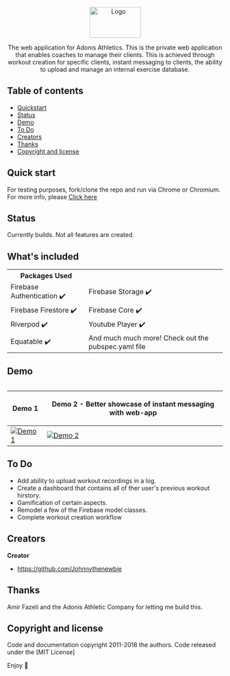 
<p align="center">
  <a href="https://example.com/">
    <img src="https://www.adonisathletics.com.au/wp-content/uploads/2020/10/logo.png" alt="Logo" width=119 height=72>
  </a>

 

  <p align="center">
    The web application for Adonis Athletics. This is the private web application that enables coaches to manage their clients. This is achieved through workout creation for specific clients, instant messaging to clients, the ability to upload and manage an internal exercise database.
    <br>
  </p>
</p>


## Table of contents

- [Quickstart](#quick-start)
- [Status](#status)
-  [Demo](#Demo)
- [To Do](#To-Do)
- [Creators](#creators)
- [Thanks](#thanks)
- [Copyright and license](#copyright-and-license)


## Quick start

For testing purposes, fork/clone the repo and run via Chrome or Chromium. For more info, please 
<a href="https://flutter.dev/docs/get-started/codelab"> Click here </a>

## Status

Currently builds. Not all features are created.

## What's included

<table>
<tr>
  <th>Packages Used</th>
<tr> 
<tr> 
  <td>Firebase Authentication ✔️</td>
  <td>Firebase Storage ✔️</td>
</tr>
<tr> 
  <td>Firebase Firestore ✔️</td>
  <td>Firebase Core ✔️</td>
</tr>
<tr> 
  <td>Riverpod ✔️</td>
  <td>Youtube Player ✔️</td>
</tr>
<tr> 
  <td>Equatable ✔️</td>
  <td> And much much more! Check out the pubspec.yaml file</td>
</tr>
<table>


## Demo

| <p>Demo 1</p> | <p>Demo 2 - Better showcase of instant messaging with web-app</p> |
| ------------- | ------------- |
| [![Demo 1](http://img.youtube.com/vi/hmSho0Xg6gM/0.jpg)](https://www.youtube.com/watch?v=hmSho0Xg6gM "Demo 1") | [![Demo 2](http://img.youtube.com/vi/XPVG-HBeDXU/0.jpg)](https://www.youtube.com/watch?v=XPVG-HBeDXU "Demo 2")| 



## To Do
- Add ability to upload workout recordings in a log.
- Create a dashboard that contains all of ther user's previous workout hirstory.
- Gamification of certain aspects.
- Remodel a few of the Firebase model classes.
- Complete workout creation workflow
## Creators

**Creator**

- <https://github.com/Johnnythenewbie>

## Thanks

Amir Fazeli and the Adonis Athletic Company for letting me build this.

## Copyright and license

Code and documentation copyright 2011-2018 the authors. Code released under the [MIT License]

Enjoy :metal:
